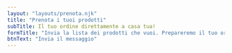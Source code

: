 ```yaml
---
layout: "layouts/prenota.njk"
title: "Prenota i tuoi prodotti"
subTitle: Il tuo ordine direttamente a casa tua!
formTitle: "Invia la lista dei prodotti che vuoi. Prepareremo il tuo ordine per consegnarlo direttamente a casa tua."
btnText: "Invia il messaggio"
---
```


